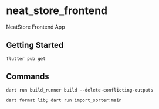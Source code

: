 # neat_store_frontend

NeatStore Frontend App

## Getting Started

```shell
flutter pub get
```

## Commands

```shell
dart run build_runner build --delete-conflicting-outputs
```

```shell
dart format lib; dart run import_sorter:main
```
